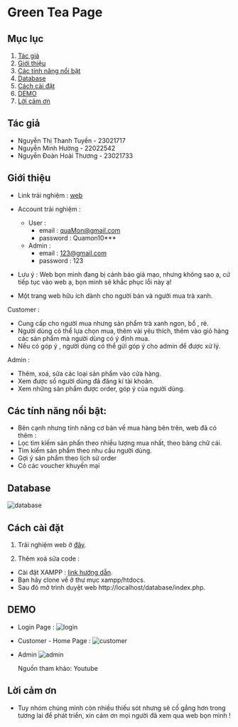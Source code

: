 
# Green Tea Page
## Mục lục

1. [Tác giả](#tác-giả)
2. [Giới thiệu](#giới-thiệu)
3. [Các tính năng nổi bật](#các-tính-năng-nổi-bật)
4. [Database](#database)
5. [Cách cài đặt](#cách-cài-đặt)
6. [DEMO](#demo)
7. [Lời cảm ơn](#lời-cảm-ơn)

## Tác giả

- Nguyễn Thị Thanh Tuyền - 23021717
- Nguyễn Minh Hường - 22022542
- Nguyễn Đoàn Hoài Thương - 23021733

## Giới thiệu

- Link trải nghiệm : [web](http://uocgimuoidiembtl.infinityfreeapp.com/)
- Account trải nghiệm :
  - User :
    - email : quaMon@gmail.com
    - password : Quamon10***
  - Admin :
    - email : 123@gmail.com
    - password : 123

- Lưu ý : Web bọn mình đang bị cảnh báo giả mạo, nhưng không sao ạ, cứ tiếp tục vào web ạ, bọn mình sẽ khắc phục lỗi này ạ!
  
- Một trang web hữu ích dành cho người bán và người mua trà xanh.

Customer : 
- Cung cấp cho người mua nhưng sản phẩm trà xanh ngon, bổ , rẻ.
- Người dùng có thể lựa chọn mua, thêm vài yêu thích, thêm vào giỏ hàng các sản phẩm mà người dùng có ý định mua.
- Nếu có góp ý , người dùng có thể gửi góp ý cho admin để được xử lý.

Admin :
- Thêm, xoá, sửa các loại sản phẩm vào cửa hàng.
- Xem được số người dùng đã đăng kí tài khoản.
- Xem những sản phẩm được order, góp ý của người dùng.

## Các tính năng nổi bật:

- Bên cạnh nhưng tính năng cơ bản về mua hàng bên trên, web đã có thêm :
- Lọc tìm kiếm sản phẩn theo nhiều lượng mua nhất, theo bảng chữ cái.
- Tìm kiếm sản phẩm theo nhu cầu người dùng.
- Gợi ý sản phẩm theo lịch sử order
- Có các voucher khuyến mại

## Database
![database](https://drive.google.com/uc?id=1j4IhuaWgknol3HKh0smUqAvQK4ZkVY2c)

## Cách cài đặt

1. Trải nghiệm web ở [đây](http://uocgimuoidiembtl.infinityfreeapp.com/).
   
2. Thêm xoá sửa code :
- Cài đặt XAMPP : [link hướng dẫn](https://www.youtube.com/watch?v=IIKOHBi3SU8&list=PLyxSzL3F7487f2BrlHKg87WlUEennWOKu).
- Bạn hãy clone về ở thư mục xampp/htdocs.
- Sau đó mở trình duyệt web http://localhost/database/index.php.

## DEMO

- Login Page :
  ![login](https://drive.google.com/uc?id=15-i6JpdVBzMj6tI91uWBgYl67Wi6nxYi)
- Customer - Home Page :
  ![customer](https://drive.google.com/uc?id=1D0JQgI7nGbMCVkTLKescljEdrq3nnh_H)
- Admin
  ![admin](https://drive.google.com/uc?id=1aVMBvFvb4Q0UlfPsyiBQuAJs7PE3-GB9)

  Nguồn tham khảo: Youtube

## Lời cảm ơn

- Tuy nhóm chúng mình còn nhiều thiếu sót nhưng sẽ cố gắng hơn trong tương lai để phát triển, xin cảm ơn mọi người đã xem qua web bọn mình !
